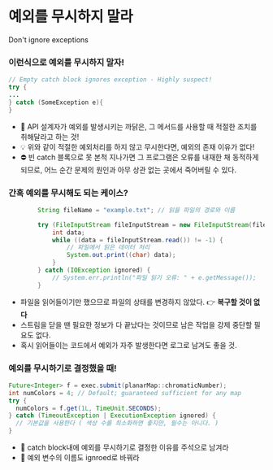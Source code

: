 # 예외를 무시하지 말라
Don't ignore exceptions

### 이런식으로 예외를 무시하지 말자! 
``` Java
// Empty catch block ignores exception - Highly suspect!
try {
...
} catch (SomeException e){
}
```
- 📌 API 설계자가 예외를 발생시키는 까닭은, 그 메서드를 사용할 때 적절한 조치를 취해달라고 하는 것! 
- 💡 위와 같이 적절한 예외처리를 하지 않고 무시한다면, 예외의 존재 이유가 없다!
- ⛔️ 빈 catch 블록으로 못 본척 지나가면 그 프로그램은 오류를 내재한 채 동적하게 되므로, 어느 순간 문제의 원인과 아무 상관 없는 곳에서 죽어버릴 수 있다. 

### 간혹 예외를 무시해도 되는 케이스?
``` java
        String fileName = "example.txt"; // 읽을 파일의 경로와 이름

        try (FileInputStream fileInputStream = new FileInputStream(fileName)) {
            int data;
            while ((data = fileInputStream.read()) != -1) {
                // 파일에서 읽은 데이터 처리
                System.out.print((char) data);
            }
        } catch (IOException ignored) {
            // System.err.println("파일 읽기 오류: " + e.getMessage());
        }
```
- 파일을 읽어들이기만 했으므로 파일의 상태를 변경하지 않았다. 👉 <b>복구할 것이 없다</b>
- 스트림을 닫을 땐 필요한 정보가 다 끝났다는 것이므로 남은 작업을 강제 중단할 필요도 없다.
- 혹시 읽어들이는 코드에서 예외가 자주 발생한다면 로그로 남겨도 좋을 것.    

### 예외를 무시하기로 결정했을 때!
``` Java
Future<Integer> f = exec.submit(planarMap::chromaticNumber);
int numColors = 4; // Default; guaranteed sufficient for any map
try {
  numColors = f.get(1L, TimeUnit.SECONDS);
} catch (TimeoutException | ExecutionException ignored) {
  // 기본값을 사용한다 ( 색상 수를 최소화하면 좋지만, 필수는 아니다. )
}
```
- 📌 catch block내에 예외를 무시하기로 결정한 이유를 주석으로 남겨라
- 📌 예외 변수의 이름도 ignroed로 바꿔라

